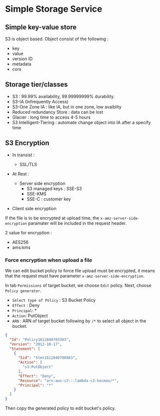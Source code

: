 # Simple Storage Service  

## Simple key-value store  

S3 is object based. Object consist of the following :  

+ key
+ value
+ version ID
+ metadata
+ cors

## Storage tier/classes  

+ S3 : 99.99% availability, 99.99999999% durability.
+ S3-IA (Infrequently Access)
+ S3-One Zone IA : like IA, but in one zone, low avaiblity
+ Reduced redundancy Store : data can be lost
+ Glacier : long time to access 4-5 hours
+ S3 Intelligent-Tiering : automate change object into IA after a specify time

## S3 Encryption  

+ In transist :
  + SSL/TLS

+ At Rest :
  + Server side encryption
    + S3 managed keys : SSE-S3
    + SSE-KMS
    + SSE-C : customer key  

+ Client side encryption

If the file is to be encrypted at upload time, the `x-amz-server-side-encryption` paramater will be included in the request header.  

2 value for encryption :  

+ AES256
+ ams:kms

### Force encryption when upload a file  

We can edit bucket policy to force file upload must be encrypted, it means that the request must have parameter `x-amz-server-side-encryption`.  

In tab `Permissions` of target bucket, we choose `Edit` policy. Next, choose `Policy generator`.  

+ `Select type of Policy` : S3 Bucket Policy
+ `Effect` : Deny
+ `Principal`: *
+ `Action`: PutObject
+ `ARN` : ARN of target bucket following by `/*` to select all object in the bucket.  

```json
{
  "Id": "Policy1612840703383",
  "Version": "2012-10-17",
  "Statement": [
    {
      "Sid": "Stmt1612840700863",
      "Action": [
        "s3:PutObject"
      ],
      "Effect": "Deny",
      "Resource": "arn:aws:s3:::lambda-s3-hacmao/*",
      "Principal": "*"
    }
  ]
}
```

Then copy the generated policy to edit bucket's policy.  

